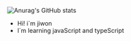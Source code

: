 ![Anurag's GitHub stats](https://github-readme-stats.vercel.app/api?username=gbwlxhd97&show_icons=true&theme=radical)

- Hi! i`m jiwon
- I`m learning javaScript and typeScript
